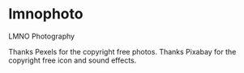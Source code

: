 # lmnophoto
 LMNO Photography

Thanks Pexels for the copyright free photos.
Thanks Pixabay for the copyright free icon and sound effects.